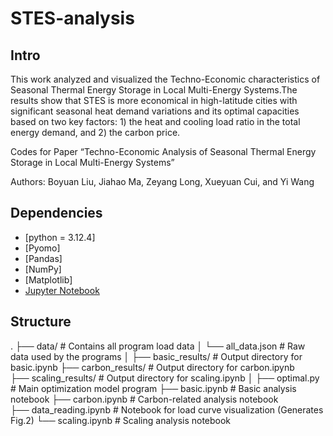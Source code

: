 # STES-analysis
## Intro
This work analyzed and visualized the Techno-Economic characteristics of Seasonal Thermal Energy Storage in Local Multi-Energy Systems.The results show that STES is more economical in high-latitude cities with significant seasonal heat demand variations and its optimal capacities based on two key factors: 1) the heat and cooling load ratio in the total energy demand, and 2) the carbon price.

Codes for Paper “Techno-Economic Analysis of Seasonal Thermal Energy Storage in Local Multi-Energy Systems”

Authors: Boyuan Liu, Jiahao Ma, Zeyang Long, Xueyuan Cui, and Yi Wang

## Dependencies
- [python = 3.12.4]
- [Pyomo]
- [Pandas]
- [NumPy]
- [Matplotlib]
- [Jupyter Notebook](https://jupyter.org/)
## Structure
.
├── data/                   # Contains all program load data
│   └── all_data.json      # Raw data used by the programs
│
├── basic_results/         # Output directory for basic.ipynb
├── carbon_results/        # Output directory for carbon.ipynb  
├── scaling_results/       # Output directory for scaling.ipynb
│
├── optimal.py             # Main optimization model program
├── basic.ipynb            # Basic analysis notebook
├── carbon.ipynb           # Carbon-related analysis notebook  
├── data_reading.ipynb     # Notebook for load curve visualization (Generates Fig.2)
└── scaling.ipynb          # Scaling analysis notebook
